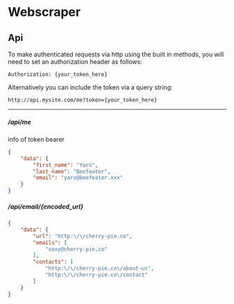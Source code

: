 # Webscraper

## Api
To make authenticated requests via http using the built in methods, you will need to set an authorization header as follows:

``` Authorization: {your_token_here} ```

Alternatively you can include the token via a query string:

``` http://api.mysite.com/me?token={your_token_here} ```

---
##### /api/me
info of token bearer
```json
{
	"data": {
		"first_name": "Yaro",
		"last_name": "Beefeater",
		"email": "yaro@beefeater.xxx"
	}
}
```

##### /api/email/{encoded_url}
```json
{
	"data": {
		"url": "http:\/\/cherry-pie.co",
		"emails": [
			"sexy@cherry-pie.co"
		],
		"contacts": [
			"http:\/\/cherry-pie.co\/about-us",
			"http:\/\/cherry-pie.co\/contact"
		]
	}
}
```
